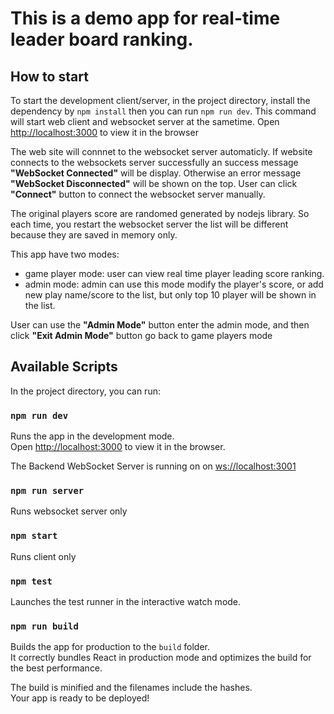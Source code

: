 # This is a demo app for real-time leader board ranking.

## How to start
To start the development client/server, in the project directory, install the dependency by `npm install` then you can run `npm run dev`. This command will start web client and websocket server at the sametime. Open [http://localhost:3000](http://localhost:3000) to view it in the browser

The web site will connnet to the websocket server automaticly. If website connects to the websockets server successfully an success message **"WebSocket Connected"** will be display. Otherwise an error message **"WebSocket Disconnected"** will be shown on the top. User can click **"Connect"** button to connect the websocket server manually.

The original players score are randomed generated by nodejs library. So each time, you restart the websocket server the list will be different because they are saved in memory only.

This app have two modes:
* game player mode: user can view real time player leading score ranking.
* admin mode: admin can use this mode modify the player's score, or add new play name/score to the list, but only top 10 player will be shown in the list.

User can use the **"Admin Mode"** button enter the admin mode, and then click **"Exit Admin Mode"** button go back to game players mode


## Available Scripts

In the project directory, you can run:

### `npm run dev`

Runs the app in the development mode.<br />
Open [http://localhost:3000](http://localhost:3000) to view it in the browser.

The Backend WebSocket Server is running on on [ws://localhost:3001](ws://localhost:3001)

### `npm run server`
Runs websocket server only

### `npm start`

Runs client only

### `npm test`

Launches the test runner in the interactive watch mode.

### `npm run build`

Builds the app for production to the `build` folder.<br />
It correctly bundles React in production mode and optimizes the build for the best performance.

The build is minified and the filenames include the hashes.<br />
Your app is ready to be deployed!

